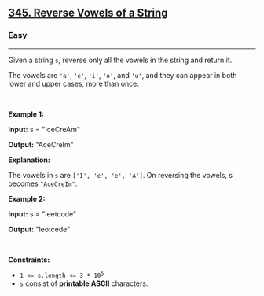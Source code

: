 <h2><a href="https://leetcode.com/problems/reverse-vowels-of-a-string/?envType=study-plan-v2&envId=leetcode-75">345. Reverse Vowels of a String</a></h2><h3>Easy</h3><hr><p>Given a string <code>s</code>, reverse only all the vowels in the string and return it.</p>

<p>The vowels are <code>&#39;a&#39;</code>, <code>&#39;e&#39;</code>, <code>&#39;i&#39;</code>, <code>&#39;o&#39;</code>, and <code>&#39;u&#39;</code>, and they can appear in both lower and upper cases, more than once.</p>

<p>&nbsp;</p>
<p><strong class="example">Example 1:</strong></p>

<div class="example-block">
<p><strong>Input:</strong> <span class="example-io">s = &quot;IceCreAm&quot;</span></p>

<p><strong>Output:</strong> <span class="example-io">&quot;AceCreIm&quot;</span></p>

<p><strong>Explanation:</strong></p>

<p>The vowels in <code>s</code> are <code>[&#39;I&#39;, &#39;e&#39;, &#39;e&#39;, &#39;A&#39;]</code>. On reversing the vowels, s becomes <code>&quot;AceCreIm&quot;</code>.</p>
</div>

<p><strong class="example">Example 2:</strong></p>

<div class="example-block">
<p><strong>Input:</strong> <span class="example-io">s = &quot;leetcode&quot;</span></p>

<p><strong>Output:</strong> <span class="example-io">&quot;leotcede&quot;</span></p>
</div>

<p>&nbsp;</p>
<p><strong>Constraints:</strong></p>

<ul>
	<li><code>1 &lt;= s.length &lt;= 3 * 10<sup>5</sup></code></li>
	<li><code>s</code> consist of <strong>printable ASCII</strong> characters.</li>
</ul>
